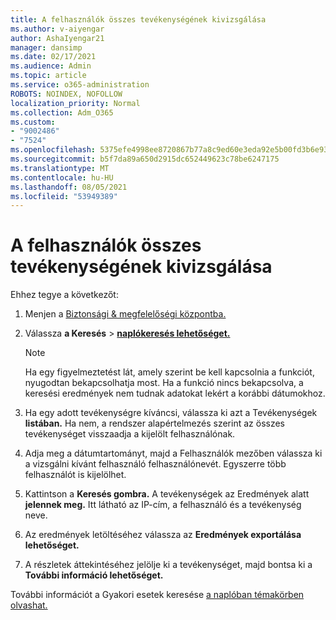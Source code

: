 ```yaml
---
title: A felhasználók összes tevékenységének kivizsgálása
ms.author: v-aiyengar
author: AshaIyengar21
manager: dansimp
ms.date: 02/17/2021
ms.audience: Admin
ms.topic: article
ms.service: o365-administration
ROBOTS: NOINDEX, NOFOLLOW
localization_priority: Normal
ms.collection: Adm_O365
ms.custom:
- "9002486"
- "7524"
ms.openlocfilehash: 5375efe4998ee8720867b77a8c9ed60e3eda92e5b00fd3b6e93c0afab09fec2b
ms.sourcegitcommit: b5f7da89a650d2915dc652449623c78be6247175
ms.translationtype: MT
ms.contentlocale: hu-HU
ms.lasthandoff: 08/05/2021
ms.locfileid: "53949389"
---
```

# <a name="investigate-all-the-users-activities"></a>A felhasználók összes tevékenységének kivizsgálása

Ehhez tegye a következőt:

1. Menjen a [Biztonsági & megfelelőségi központba.](https://go.microsoft.com/fwlink/p/?linkid=2077143)
1. Válassza **a Keresés**  >  **[naplókeresés lehetőséget.](https://go.microsoft.com/fwlink/?linkid=2103759)**
    > [!NOTE]
    > Ha egy figyelmeztetést lát, amely szerint be kell kapcsolnia a funkciót, nyugodtan bekapcsolhatja most. Ha a funkció nincs bekapcsolva, a keresési eredmények nem tudnak adatokat lekért a korábbi dátumokhoz.

1. Ha egy adott tevékenységre kíváncsi, válassza ki azt a Tevékenységek **listában.** Ha nem, a rendszer alapértelmezés szerint az összes tevékenységet visszaadja a kijelölt felhasználónak.
1. Adja meg a dátumtartományt, majd a Felhasználók mezőben válassza ki a vizsgálni kívánt felhasználó felhasználónevét.  Egyszerre több felhasználót is kijelölhet.
1. Kattintson a **Keresés gombra.** A tevékenységek az Eredmények alatt **jelennek meg.** Itt látható az IP-cím, a felhasználó és a tevékenység neve.
1. Az eredmények letöltéséhez válassza az **Eredmények exportálása lehetőséget.**
1. A részletek áttekintéséhez jelölje ki a tevékenységet, majd bontsa ki a **További információ lehetőséget.**

További információt a Gyakori esetek keresése [a naplóban témakörben olvashat.](https://go.microsoft.com/fwlink/?linkid=2103944)